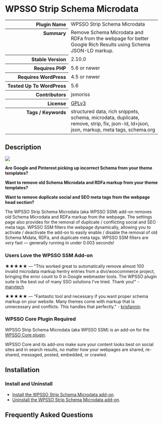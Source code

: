 <h1>WPSSO Strip Schema Microdata</h1>

<table>
<tr><th align="right" valign="top" nowrap>Plugin Name</th><td>WPSSO Strip Schema Microdata</td></tr>
<tr><th align="right" valign="top" nowrap>Summary</th><td>Remove Schema Microdata and RDFa from the webpage for better Google Rich Results using Schema JSON-LD markup.</td></tr>
<tr><th align="right" valign="top" nowrap>Stable Version</th><td>2.10.0</td></tr>
<tr><th align="right" valign="top" nowrap>Requires PHP</th><td>5.6 or newer</td></tr>
<tr><th align="right" valign="top" nowrap>Requires WordPress</th><td>4.5 or newer</td></tr>
<tr><th align="right" valign="top" nowrap>Tested Up To WordPress</th><td>5.6</td></tr>
<tr><th align="right" valign="top" nowrap>Contributors</th><td>jsmoriss</td></tr>
<tr><th align="right" valign="top" nowrap>License</th><td><a href="https://www.gnu.org/licenses/gpl.txt">GPLv3</a></td></tr>
<tr><th align="right" valign="top" nowrap>Tags / Keywords</th><td>structured data, rich snippets, schema, microdata, duplicate, remove, strip, fix, json-ld, ld+json, json, markup, meta tags, schema.org</td></tr>
</table>

<h2>Description</h2>

<p style="margin:0;"><img class="readme-icon" src="https://surniaulula.github.io/wpsso-strip-schema-microdata/assets/icon-256x256.png"></p>

<p><strong>Are Google and Pinterest picking up incorrect Schema from your theme templates?</strong></p>

<p><strong>Want to remove old Schema Microdata and RDFa markup from your theme templates?</strong></p>

<p><strong>Want to remove duplicate social and SEO meta tags from the webpage head section?</strong></p>

<p>The WPSSO Strip Schema Microdata (aka WPSSO SSM) add-on removes old Schema Microdata and RDFa markup from the webpage. The settings page also provides for the removal of duplicate / conflicting social and SEO meta tags. WPSSO SSM filters the webpage dynamically, allowing you to activate / deactivate the add-on to easily enable / disable the removal of old Schema Midata, RDFa, and duplicate meta tags. WPSSO SSM filters are <em>very</em> fast &mdash; generally running in under 0.003 seconds!</p>

<h3>Users Love the WPSSO SSM Add-on</h3>

<p>&#x2605;&#x2605;&#x2605;&#x2605;&#x2605; &mdash; "This worked great to automatically remove almost 100 invalid microdata markup hentry entries from a divi/woocommerce project, bringing the error count to 0 in Google webmaster tools. The WPSSO plugin suite is the best out of many SSO solutions I've tried. Thank you!" - <a href="https://wordpress.org/support/topic/works-great-where-other-solutions-fail/">marvtech</a></p>

<p>&#x2605;&#x2605;&#x2605;&#x2605;&#x2605; &mdash; "Fantastic tool and necessary if you want proper schema markup on your website. Many themes come with markup that is unnecessary and conflicts. This handles that perfectly." - <a href="https://wordpress.org/support/topic/necessary-plugin-for-proper-schema-markup/">krisfannin</a></p>

<h3>WPSSO Core Plugin Required</h3>

<p>WPSSO Strip Schema Microdata (aka WPSSO SSM) is an add-on for the <a href="https://wordpress.org/plugins/wpsso/">WPSSO Core plugin</a>.</p>

<p>WPSSO Core and its add-ons make sure your content looks best on social sites and in search results, no matter how your webpages are shared, re-shared, messaged, posted, embedded, or crawled.</p>


<h2>Installation</h2>

<h3 class="top">Install and Uninstall</h3>

<ul>
<li><a href="https://wpsso.com/docs/plugins/wpsso-strip-schema-microdata/installation/install-the-plugin/">Install the WPSSO Strip Schema Microdata add-on</a>.</li>
<li><a href="https://wpsso.com/docs/plugins/wpsso-strip-schema-microdata/installation/uninstall-the-plugin/">Uninstall the WPSSO Strip Schema Microdata add-on</a>.</li>
</ul>


<h2>Frequently Asked Questions</h2>





